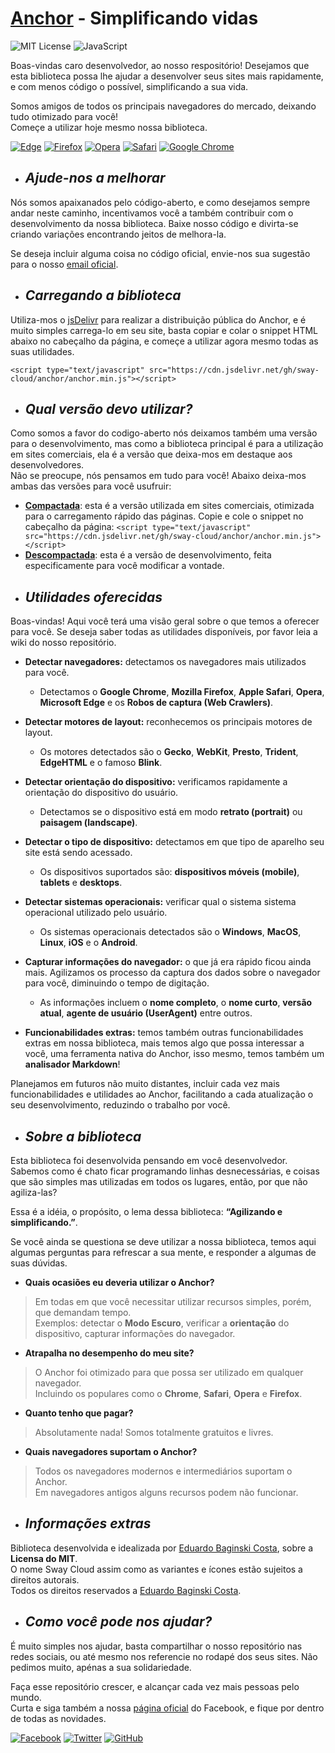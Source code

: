 <!-- INTRODUÇÃO -->

# [Anchor](https://github.com/sway-cloud/anchor) - Simplificando vidas

![MIT License](https://img.shields.io/github/license/Ileriayo/markdown-badges?style=for-the-badge&Color=%23F7DF1E)
![JavaScript](https://img.shields.io/badge/javascript-%23323330.svg?style=for-the-badge&logo=javascript&logoColor=%23F7DF1E)
   
Boas-vindas caro desenvolvedor, ao nosso respositório! Desejamos que esta biblioteca possa lhe ajudar a desenvolver seus
sites mais rapidamente, e com menos código o possível, simplificando a sua vida.
   
Somos amigos de todos os principais navegadores do mercado, deixando tudo otimizado para você!   
Começe a utilizar hoje mesmo nossa biblioteca.   
   
[![Edge](https://img.shields.io/badge/Edge-0078D7?style=for-the-badge&logo=Microsoft-edge&logoColor=white)](https://www.microsoft.com/pt-br/edge)
[![Firefox](https://img.shields.io/badge/Firefox-FF7139?style=for-the-badge&logo=Firefox-Browser&logoColor=white)](https://www.mozilla.org/pt-BR/firefox/new/)
[![Opera](https://img.shields.io/badge/Opera-FF1B2D?style=for-the-badge&logo=Opera&logoColor=white)](https://www.opera.com/pt-br)
[![Safari](https://img.shields.io/badge/Safari-000000?style=for-the-badge&logo=Safari&logoColor=white)](https://www.apple.com/br/safari/)
[![Google Chrome](https://img.shields.io/badge/Google%20Chrome-4285F4?style=for-the-badge&logo=GoogleChrome&logoColor=white)](https://www.google.com/intl/pt-BR/chrome/)

<!-- CONTRIBUIR -->

* ## *Ajude-nos a melhorar*
Nós somos apaixanados pelo código-aberto, e como desejamos sempre andar neste caminho, incentivamos você a também contribuir com o desenvolvimento da nossa biblioteca. Baixe nosso código e divirta-se criando variações encontrando jeitos de melhora-la.   
   
Se deseja incluir alguma coisa no código oficial, envie-nos sua sugestão para o nosso [email oficial](mailto:swaycloud.oficial@gmail.com).

<!-- CARREGAMENTO -->

* ## *Carregando a biblioteca*
Utiliza-mos o [jsDelivr](https://www.jsdelivr.com/) para realizar a distribuição pública do Anchor, e é muito simples carrega-lo em seu site, basta copiar e colar o snippet HTML abaixo no cabeçalho da página, e começe a utilizar agora mesmo todas as suas utilidades.
```
<script type="text/javascript" src="https://cdn.jsdelivr.net/gh/sway-cloud/anchor/anchor.min.js"></script>
```

<!-- VERSÕES -->

* ## *Qual versão devo utilizar?*
Como somos a favor do codigo-aberto nós deixamos também uma versão para o desenvolvimento, mas como a biblioteca principal é para a utilização em sites comerciais, ela é a versão que deixa-mos em destaque aos desenvolvedores.   
Não se preocupe, nós pensamos em tudo para você! Abaixo deixa-mos ambas das versões para você usufruir:

 * **[Compactada](anchor.min.js)**: esta é a versão utilizada em sites comerciais, otimizada para o carregamento rápido das páginas. Copie e cole o snippet no cabeçalho da página: ```<script type="text/javascript" src="https://cdn.jsdelivr.net/gh/sway-cloud/anchor/anchor.min.js"></script>```
 * **[Descompactada](anchor.js)**: esta é a versão de desenvolvimento, feita especificamente para você modificar a vontade.

<!-- UTILIDADES -->

* ## *Utilidades oferecidas*
Boas-vindas! Aqui você terá uma visão geral sobre o que temos a oferecer para você. Se deseja saber todas as utilidades disponíveis, por favor leia a wiki do nosso repositório.
* **Detectar navegadores:** detectamos os navegadores mais utilizados para você.
  * Detectamos o **Google Chrome**, **Mozilla Firefox**, **Apple Safari**, **Opera**, **Microsoft Edge** e os **Robos de captura (Web Crawlers)**.

* **Detectar motores de layout:** reconhecemos os principais motores de layout.
  * Os motores detectados são o **Gecko**, **WebKit**, **Presto**, **Trident**, **EdgeHTML** e o famoso **Blink**.

* **Detectar orientação do dispositivo:** verificamos rapidamente a orientação do dispositivo do usuário.
  * Detectamos se o dispositivo está em modo **retrato (portrait)** ou **paisagem (landscape)**.

* **Detectar o tipo de dispositivo:** detectamos em que tipo de aparelho seu site está sendo acessado.
  * Os dispositivos suportados são: **dispositivos móveis (mobile)**, **tablets** e **desktops**.

* **Detectar sistemas operacionais:** verificar qual o sistema sistema operacional utilizado pelo usuário.
  * Os sistemas operacionais detectados são o **Windows**, **MacOS**, **Linux**, **iOS** e o **Android**.

* **Capturar informações do navegador:** o que já era rápido ficou ainda mais. Agilizamos os processo da captura dos dados sobre o navegador para você, diminuindo o tempo de digitação.
  * As informações incluem o **nome completo**, o **nome curto**, **versão atual**, **agente de usuário (UserAgent)** entre outros.

* **Funcionabilidades extras:** temos também outras funcionabilidades extras em nossa biblioteca, mais temos algo que possa interessar a você, uma ferramenta nativa do Anchor, isso mesmo, temos também um **analisador Markdown**!

Planejamos em futuros não muito distantes, incluir cada vez mais funcionabilidades e utilidades ao Anchor, facilitando a cada atualização o seu desenvolvimento, reduzindo o trabalho por você.

<!-- SOBRE -->

* ## *Sobre a biblioteca*
Esta biblioteca foi desenvolvida pensando em você desenvolvedor. Sabemos como é chato ficar programando linhas desnecessárias, e coisas que são simples mas utilizadas em todos os lugares, então, por que não agiliza-las?   
  
Essa é a idéia, o propósito, o lema dessa biblioteca: **“Agilizando e simplificando.”**.   
   
Se você ainda se questiona se deve utilizar a nossa biblioteca, temos aqui algumas perguntas para refrescar a sua mente, e responder a algumas de suas dúvidas.
   
* **Quais ocasiões eu deveria utilizar o Anchor?**
> Em todas em que você necessitar utilizar recursos simples, porém, que demandam tempo.   
> Exemplos: detectar o **Modo Escuro**, verificar a **orientação** do dispositivo, capturar informações do navegador.

* **Atrapalha no desempenho do meu site?**
> O Anchor foi otimizado para que possa ser utilizado em qualquer navegador.   
> Incluindo os populares como o **Chrome**, **Safari**, **Opera** e **Firefox**.

* **Quanto tenho que pagar?**
> Absolutamente nada! Somos totalmente gratuitos e livres.

* **Quais navegadores suportam o Anchor?**
> Todos os navegadores modernos e intermediários suportam o Anchor.   
> Em navegadores antigos alguns recursos podem não funcionar.

<!-- INFORMAÇÕES -->

* ## *Informações extras*
Biblioteca desenvolvida e idealizada por [Eduardo Baginski Costa](https://github.com/EduardoBaginskiCosta), sobre a **Licensa do MIT**.   
O nome Sway Cloud assim como as variantes e ícones estão sujeitos a direitos autorais.   
Todos os direitos reservados a [Eduardo Baginski Costa](https://github.com/EduardoBaginskiCosta).

<!-- AJUDA -->

* ## *Como você pode nos ajudar?*
É muito simples nos ajudar, basta compartilhar o nosso repositório nas redes sociais, ou até mesmo nos referencie no rodapé dos seus sites. Não pedimos muito, apénas a sua solidariedade.   
   
Faça esse repositório crescer, e alcançar cada vez mais pessoas pelo mundo.   
Curta e siga também a nossa [página oficial](https://www.facebook.com/sway.cloud.oficial/) do Facebook, e fique por dentro de todas as novidades.   
    
[![Facebook](https://img.shields.io/badge/Facebook-1877F2?style=for-the-badge&logo=facebook&logoColor=white)](https://www.facebook.com/swaycloud.oficial/)
[![Twitter](https://img.shields.io/badge/Twitter-1DA1F2?style=for-the-badge&logo=twitter&logoColor=white)](https://twitter.com/swaycloud)
[![GitHub](https://img.shields.io/badge/GitHub-100000?style=for-the-badge&logo=github&logoColor=white)](https://github.com/EduardoBaginskiCosta)
